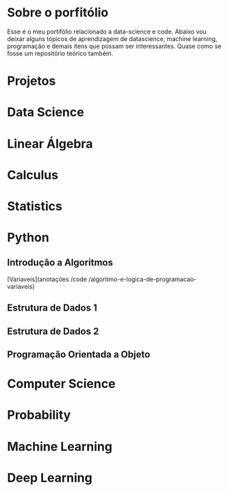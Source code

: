 # Sobre o porfitólio 
Esse é o meu portifólio relacionado a data-science e code. Abaixo vou deixar alguns tópicos de aprendizagem de datascience, machine learning, programação e demais itens que possam ser interessantes. Quase como se fosse um repositório teórico também. 

# Projetos

# Data Science

# Linear Álgebra 


# Calculus 


# Statistics 


# Python
## Introdução a Algoritmos
[Variaveis](anotações /code /algoritmo-e-logica-de-programacao-variaveis)

## Estrutura de Dados 1 
## Estrutura de Dados 2
## Programação Orientada a Objeto

# Computer Science 


# Probability 


# Machine Learning 


# Deep Learning
